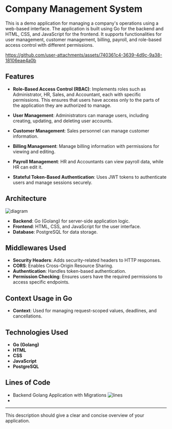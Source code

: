 # Company Management System

This is a demo application for managing a company's operations using a web-based interface. The application is built using Go for the backend and HTML, CSS, and JavaScript for the frontend. It supports functionalities for user management, customer management, billing, payroll, and role-based access control with different permissions.

https://github.com/user-attachments/assets/740361c4-3639-4d9c-9a38-18106eae4a0b

## Features

- **Role-Based Access Control (RBAC)**: Implements roles such as Administrator, HR, Sales, and Accountant, each with specific permissions. This ensures that users have access only to the parts of the application they are authorized to manage.
- **User Management**: Administrators can manage users, including creating, updating, and deleting user accounts.

- **Customer Management**: Sales personnel can manage customer information.

- **Billing Management**: Manage billing information with permissions for viewing and editing.

- **Payroll Management**: HR and Accountants can view payroll data, while HR can edit it.

- **Stateful Token-Based Authentication**: Uses JWT tokens to authenticate users and manage sessions securely.

## Architecture

![diagram](https://github.com/user-attachments/assets/9b2ced64-16b6-4b7e-a79b-638e3ad7ac2f)

- **Backend**: Go (Golang) for server-side application logic.
- **Frontend**: HTML, CSS, and JavaScript for the user interface.
- **Database**: PostgreSQL for data storage.

## Middlewares Used

- **Security Headers**: Adds security-related headers to HTTP responses.
- **CORS**: Enables Cross-Origin Resource Sharing.
- **Authentication**: Handles token-based authentication.
- **Permission Checking**: Ensures users have the required permissions to access specific endpoints.

## Context Usage in Go

- **Context**: Used for managing request-scoped values, deadlines, and cancellations.

## Technologies Used

- **Go (Golang)**
- **HTML**
- **CSS**
- **JavaScript**
- **PostgreSQL**
  
## Lines of Code
- Backend Golang Application with Migrations
  ![lines](https://github.com/user-attachments/assets/d5ea60a6-1edf-42ed-b3cd-d82aa4cd9880)
- 
---

This description should give a clear and concise overview of your application.
